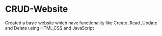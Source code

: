 # CRUD-Website
Created a basic website which have functionality like Create ,Read ,Update and Delete using HTML,CSS and JavaScript
